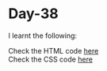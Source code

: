 # Day-38


I learnt the following:


Check the HTML code [here](./.html)  
Check the CSS code [here](./.css)